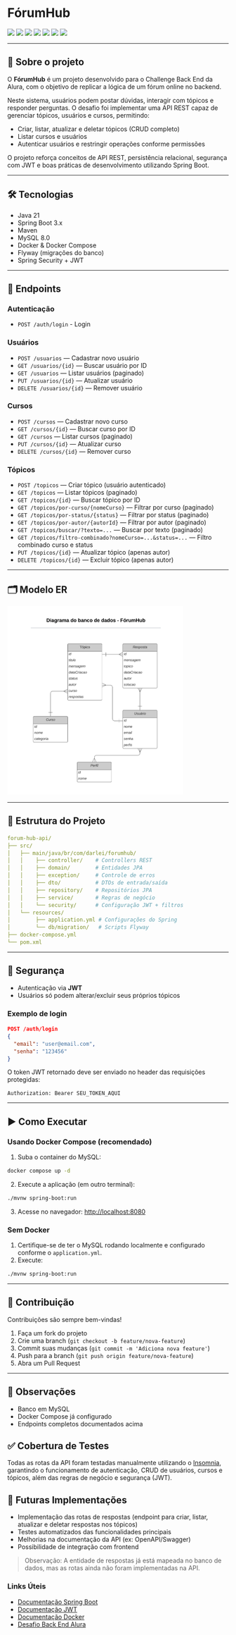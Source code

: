 
# FórumHub

<p align="left">
  <img src="https://img.shields.io/badge/Java-21-blue?logo=java&logoColor=white"/>
  <img src="https://img.shields.io/badge/Spring%20Boot-3.2-green?logo=spring&logoColor=white"/>
  <img src="https://img.shields.io/badge/MySQL-8.0-blue?logo=mysql&logoColor=white"/>
  <img src="https://img.shields.io/badge/Docker-20.10-blue?logo=docker&logoColor=white"/>
  <img src="https://img.shields.io/badge/JWT-secure-yellow"/>
  <img src="https://img.shields.io/badge/Maven-3.9-red?logo=apachemaven&logoColor=white"/>
  <img src="https://img.shields.io/badge/Lombok-1.18-orange?logo=lombok&logoColor=white"/>
</p>

___

## 📖 Sobre o projeto

O **FórumHub** é um projeto desenvolvido para o Challenge Back End da Alura, com o objetivo de replicar a lógica de um fórum online no backend.

Neste sistema, usuários podem postar dúvidas, interagir com tópicos e responder perguntas. O desafio foi implementar uma API REST capaz de gerenciar tópicos, usuários e cursos, permitindo:

- Criar, listar, atualizar e deletar tópicos (CRUD completo)
- Listar cursos e usuários
- Autenticar usuários e restringir operações conforme permissões

O projeto reforça conceitos de API REST, persistência relacional, segurança com JWT e boas práticas de desenvolvimento utilizando Spring Boot.

___

## 🛠 Tecnologias

- Java 21
- Spring Boot 3.x
- Maven
- MySQL 8.0
- Docker & Docker Compose
- Flyway (migrações do banco)
- Spring Security + JWT

---

## 🔗 Endpoints

### Autenticação

- `POST /auth/login` - Login


### Usuários

- `POST /usuarios` — Cadastrar novo usuário
- `GET /usuarios/{id}` — Buscar usuário por ID
- `GET /usuarios` — Listar usuários (paginado)
- `PUT /usuarios/{id}` — Atualizar usuário
- `DELETE /usuarios/{id}` — Remover usuário

### Cursos

- `POST /cursos` — Cadastrar novo curso
- `GET /cursos/{id}` — Buscar curso por ID
- `GET /cursos` — Listar cursos (paginado)
- `PUT /cursos/{id}` — Atualizar curso
- `DELETE /cursos/{id}` — Remover curso

### Tópicos

- `POST /topicos` — Criar tópico (usuário autenticado)
- `GET /topicos` — Listar tópicos (paginado)
- `GET /topicos/{id}` — Buscar tópico por ID
- `GET /topicos/por-curso/{nomeCurso}` — Filtrar por curso (paginado)
- `GET /topicos/por-status/{status}` — Filtrar por status (paginado)
- `GET /topicos/por-autor/{autorId}` — Filtrar por autor (paginado)
- `GET /topicos/buscar/?texto=...` — Buscar por texto (paginado)
- `GET /topicos/filtro-combinado?nomeCurso=...&status=...` — Filtro combinado curso e status
- `PUT /topicos/{id}` — Atualizar tópico (apenas autor)
- `DELETE /topicos/{id}` — Excluir tópico (apenas autor)

___

## 🗂 Modelo ER

<p>
  <img src="src/main/resources/static/assets/diagrama_banco_de_dados_forumhub.png" 
alt="Diagrama do banco de dados" width="400"/>
</p>

___

## 📂 Estrutura do Projeto

```yaml
forum-hub-api/
├── src/
│   ├── main/java/br/com/darlei/forumhub/
│   │    ├── controller/    # Controllers REST
│   │    ├── domain/        # Entidades JPA
│   │    ├── exception/     # Controle de erros 
│   │    ├── dto/           # DTOs de entrada/saída
│   │    ├── repository/    # Repositórios JPA
│   │    ├── service/       # Regras de negócio
│   │    └── security/      # Configuração JWT + filtros
│   └── resources/
│        ├── application.yml # Configurações do Spring
│        └── db/migration/   # Scripts Flyway
├── docker-compose.yml
└── pom.xml
```
___


## 🔐 Segurança

- Autenticação via **JWT**
- Usuários só podem alterar/excluir seus próprios tópicos

### Exemplo de login

```json
POST /auth/login
{
  "email": "user@email.com",
  "senha": "123456"
}
```

O token JWT retornado deve ser enviado no header das requisições protegidas:

```http
Authorization: Bearer SEU_TOKEN_AQUI
```

---

## ▶️ Como Executar

### Usando Docker Compose (recomendado)

1. Suba o container do MySQL:
  ```bash
  docker compose up -d
  ```
2. Execute a aplicação (em outro terminal):
  ```bash
  ./mvnw spring-boot:run
  ```
3. Acesse no navegador:
  [http://localhost:8080](http://localhost:8080)

### Sem Docker

1. Certifique-se de ter o MySQL rodando localmente e configurado conforme o `application.yml`.
2. Execute:
  ```bash
  ./mvnw spring-boot:run
  ```
___

## 🤝 Contribuição

Contribuições são sempre bem-vindas!

1. Faça um fork do projeto
2. Crie uma branch (`git checkout -b feature/nova-feature`)
3. Commit suas mudanças (`git commit -m 'Adiciona nova feature'`)
4. Push para a branch (`git push origin feature/nova-feature`)
5. Abra um Pull Request

___
## 📝 Observações

- Banco em MySQL
- Docker Compose já configurado
- Endpoints completos documentados acima


## ✅ Cobertura de Testes

Todas as rotas da API foram testadas manualmente utilizando o [Insomnia](https://insomnia.rest/), garantindo o funcionamento de autenticação, CRUD de usuários, cursos e tópicos, além das regras de negócio e segurança (JWT).

## 🚧 Futuras Implementações

- Implementação das rotas de respostas (endpoint para criar, listar, atualizar e deletar respostas nos tópicos)
- Testes automatizados das funcionalidades principais
- Melhorias na documentação da API (ex: OpenAPI/Swagger)
- Possibilidade de integração com frontend

> Observação: A entidade de respostas já está mapeada no banco de dados, mas as rotas ainda não foram implementadas na API.

### Links Úteis

- [Documentação Spring Boot](https://spring.io/projects/spring-boot)
- [Documentação JWT](https://jwt.io/introduction)
- [Documentação Docker](https://docs.docker.com/)
- [Desafio Back End Alura](https://www.alura.com.br/challenges/back-end)
